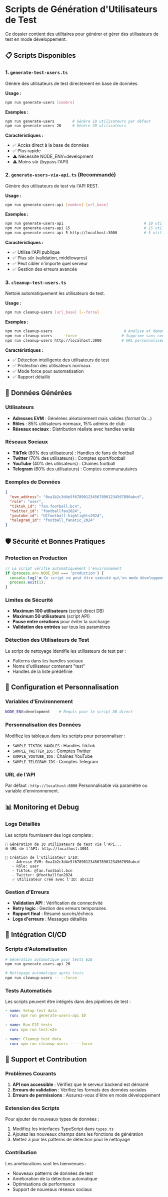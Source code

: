 # Scripts de Génération d'Utilisateurs de Test

Ce dossier contient des utilitaires pour générer et gérer des utilisateurs de test en mode développement.

## 📋 Scripts Disponibles

### 1. `generate-test-users.ts`
Génère des utilisateurs de test directement en base de données.

**Usage :**
```bash
npm run generate-users [nombre]
```

**Exemples :**
```bash
npm run generate-users        # Génère 10 utilisateurs par défaut
npm run generate-users 20     # Génère 20 utilisateurs
```

**Caractéristiques :**
- ✅ Accès direct à la base de données
- ✅ Plus rapide
- ⚠️ Nécessite NODE_ENV=development
- ⚠️ Moins sûr (bypass l'API)

### 2. `generate-users-via-api.ts` (Recommandé)
Génère des utilisateurs de test via l'API REST.

**Usage :**
```bash
npm run generate-users-api [nombre] [url_base]
```

**Exemples :**
```bash
npm run generate-users-api                                    # 10 utilisateurs, localhost:3001
npm run generate-users-api 15                                 # 15 utilisateurs, localhost:3001
npm run generate-users-api 5 http://localhost:3000            # 5 utilisateurs, port personnalisé
```

**Caractéristiques :**
- ✅ Utilise l'API publique
- ✅ Plus sûr (validation, middlewares)
- ✅ Peut cibler n'importe quel serveur
- ✅ Gestion des erreurs avancée

### 3. `cleanup-test-users.ts`
Nettoie automatiquement les utilisateurs de test.

**Usage :**
```bash
npm run cleanup-users [url_base] [--force]
```

**Exemples :**
```bash
npm run cleanup-users                                # Analyse et demande confirmation
npm run cleanup-users -- --force                    # Supprime sans confirmation
npm run cleanup-users http://localhost:3000         # URL personnalisée
```

**Caractéristiques :**
- ✅ Détection intelligente des utilisateurs de test
- ✅ Protection des utilisateurs normaux
- ✅ Mode force pour automatisation
- ✅ Rapport détaillé

## 🎯 Données Générées

### Utilisateurs
- **Adresses EVM** : Générées aléatoirement mais valides (format 0x...)
- **Rôles** : 85% utilisateurs normaux, 15% admins de club
- **Réseaux sociaux** : Distribution réaliste avec handles variés

### Réseaux Sociaux
- **TikTok** (80% des utilisateurs) : Handles de fans de football
- **Twitter** (70% des utilisateurs) : Comptes sport/football  
- **YouTube** (40% des utilisateurs) : Chaînes football
- **Telegram** (60% des utilisateurs) : Comptes communautaires

### Exemples de Données
```json
{
  "evm_address": "0xa1b2c3d4e5f6789012345678901234567890abcd",
  "role": "user",
  "tiktok_id": "fan.football.bcn",
  "twitter_id": "footballfan2024", 
  "youtube_id": "UCfootball-highlights2024",
  "telegram_id": "football_fanatic_2024"
}
```

## 🛡️ Sécurité et Bonnes Pratiques

### Protection en Production
```typescript
// Le script vérifie automatiquement l'environnement
if (process.env.NODE_ENV === 'production') {
  console.log('❌ Ce script ne peut être exécuté qu\'en mode développement !');
  process.exit(1);
}
```

### Limites de Sécurité
- **Maximum 100 utilisateurs** (script direct DB)
- **Maximum 50 utilisateurs** (script API) 
- **Pause entre créations** pour éviter la surcharge
- **Validation des entrées** sur tous les paramètres

### Détection des Utilisateurs de Test
Le script de nettoyage identifie les utilisateurs de test par :
- Patterns dans les handles sociaux
- Noms d'utilisateur contenant "test"
- Handles de la liste prédéfinie

## 🔧 Configuration et Personnalisation

### Variables d'Environnement
```bash
NODE_ENV=development    # Requis pour le script DB direct
```

### Personnalisation des Données
Modifiez les tableaux dans les scripts pour personnaliser :
- `SAMPLE_TIKTOK_HANDLES` : Handles TikTok
- `SAMPLE_TWITTER_IDS` : Comptes Twitter
- `SAMPLE_YOUTUBE_IDS` : Chaînes YouTube
- `SAMPLE_TELEGRAM_IDS` : Comptes Telegram

### URL de l'API
Par défaut : `http://localhost:8000`
Personnalisable via paramètre ou variable d'environnement.

## 📊 Monitoring et Debug

### Logs Détaillés
Les scripts fournissent des logs complets :
```
🚀 Génération de 10 utilisateurs de test via l'API...
🌐 URL de l'API: http://localhost:3001

👤 Création de l'utilisateur 1/10:
   - Adresse EVM: 0xa1b2c3d4e5f6789012345678901234567890abcd
   - Rôle: user
   - TikTok: @fan.football.bcn
   - Twitter: @footballfan2024
   ✅ Utilisateur créé avec l'ID: abc123
```

### Gestion d'Erreurs
- **Validation API** : Vérification de connectivité
- **Retry logic** : Gestion des erreurs temporaires  
- **Rapport final** : Résumé succès/échecs
- **Logs d'erreurs** : Messages détaillés

## 🚀 Intégration CI/CD

### Scripts d'Automatisation
```bash
# Génération automatique pour tests E2E
npm run generate-users-api 20

# Nettoyage automatique après tests
npm run cleanup-users -- --force
```

### Tests Automatisés
Les scripts peuvent être intégrés dans des pipelines de test :
```yaml
- name: Setup test data
  run: npm run generate-users-api 10
  
- name: Run E2E tests
  run: npm run test:e2e
  
- name: Cleanup test data  
  run: npm run cleanup-users -- --force
```

## 📝 Support et Contribution

### Problèmes Courants
1. **API non accessible** : Vérifiez que le serveur backend est démarré
2. **Erreurs de validation** : Vérifiez les formats des données sociales
3. **Erreurs de permissions** : Assurez-vous d'être en mode développement

### Extension des Scripts
Pour ajouter de nouveaux types de données :
1. Modifiez les interfaces TypeScript dans `types.ts`
2. Ajoutez les nouveaux champs dans les fonctions de génération
3. Mettez à jour les patterns de détection pour le nettoyage

### Contribution
Les améliorations sont les bienvenues :
- Nouveaux patterns de données de test
- Amélioration de la détection automatique
- Optimisations de performance
- Support de nouveaux réseaux sociaux